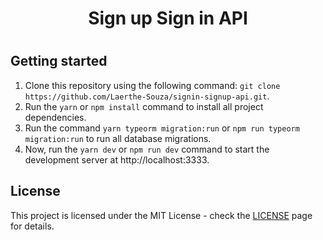 <h1 align="center">
  Sign up Sign in API
<h1>

## Getting started

1. Clone this repository using the following command: `git clone https://github.com/Laerthe-Souza/signin-signup-api.git`.
2. Run the `yarn` or `npm install` command to install all project dependencies.
3. Run the command `yarn typeorm migration:run` or `npm run typeorm migration:run` to run all database migrations.
4. Now, run the `yarn dev` or `npm run dev` command to start the development server at http://localhost:3333.

## License

This project is licensed under the MIT License - check the [LICENSE](https://opensource.org/licenses/MIT) page for details.
